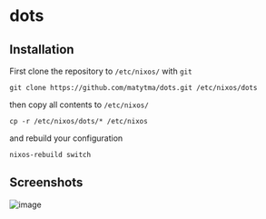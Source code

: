 # dots

## Installation
First clone the repository to `/etc/nixos/` with `git`
```shell
git clone https://github.com/matytma/dots.git /etc/nixos/dots
```
then copy all contents to `/etc/nixos/`
```shell
cp -r /etc/nixos/dots/* /etc/nixos
```
and rebuild your configuration
```shell
nixos-rebuild switch
```

## Screenshots
![image](https://github.com/user-attachments/assets/f1dce7fc-1f29-485e-b646-b28a8d6d330e)
